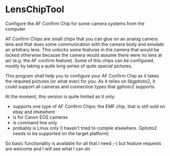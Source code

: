 LensChipTool
============

Configure the AF Confirm Chip for some camera systems from the computer

AF Confirm Chips are small chips that you can glue on an analog camera lens and that does some communication with the camera body and emulate an arbitrary lens. This unlocks some features in the camera that would be locked otherwise because the camera would assume there were no lens at acl (e.g. the AF confirm feature).
Some of this chips can be configured, mostly by taking a quite long series of quite special pictures.

This program shall help you to configure your AF Confirm Chip as it takes the required pictures (or what ever) for you. As it relies on libgphoto2, it could support all cameras and connection types that gphoto2 supports.

At the moment, this version is quite limited as it only:
- supports one type of AF Confirm Chips: the EMF chip, that is still sold on ebay and elsewhere
- is for Canon EOS cameras
- is command line only
- probably is Linux only (I haven't tried to compile elsewhere. Gphoto2 needs to be supported on the target platform)

So basic functionality is available for all that _I_ need ;-) but feature requests are welcome and I will see what I can do
